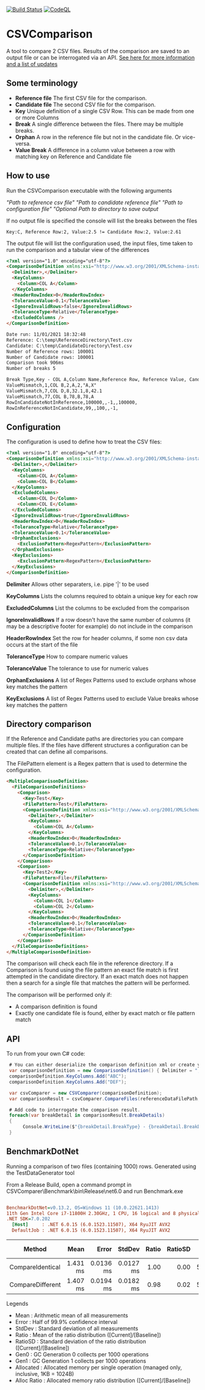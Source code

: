 [![Build Status](https://dev.azure.com/jonathanscott80/CSVComparer/_apis/build/status/jscott7.CSVComparer)](https://dev.azure.com/jonathanscott80/CSVComparer/_build/latest?definitionId=2)
[![CodeQL](https://github.com/jscott7/CSVComparer/actions/workflows/codeql-analysis.yml/badge.svg)](https://github.com/jscott7/CSVComparer/actions/workflows/codeql-analysis.yml)

# CSVComparison

A tool to compare 2 CSV files. Results of the comparison are saved to an output file or can be interrogated via an API.
[See here for more information and a list of updates](https://github.com/jscott7/CSVComparer/wiki)

## Some terminology

* **Reference file** The first CSV file for the comparison.
* **Candidate file** The second CSV file for the comparison.
* **Key** Unique definition of a single CSV Row. This can be made from one or more Columns
* **Break** A single difference between the files. There may be multiple breaks.
* **Orphan** A row in the reference file but not in the candidate file. Or vice-versa.
* **Value Break** A difference in a column value between a row with matching key on Reference and Candidate file 

## How to use

Run the CSVComparison executable with the following arguments

*"Path to reference csv file" "Path to candidate reference file" "Path to configuration file" "Optional Path to directory to save output*

If no output file is specified the console will list the breaks between the files

`Key:C, Reference Row:2, Value:2.5 != Candidate Row:2, Value:2.61`

The output file will list the configuration used, the input files, time taken to run the comparison and a tabular view of the differences

```html
<?xml version="1.0" encoding="utf-8"?>
<ComparisonDefinition xmlns:xsi="http://www.w3.org/2001/XMLSchema-instance" xmlns:xsd="http://www.w3.org/2001/XMLSchema">
  <Delimiter>,</Delimiter>
  <KeyColumns>
    <Column>COL A</Column>
  </KeyColumns>
  <HeaderRowIndex>0</HeaderRowIndex>
  <ToleranceValue>0.1</ToleranceValue>
  <IgnoreInvalidRows>false</IgnoreInvalidRows>
  <ToleranceType>Relative</ToleranceType>
  <ExcludedColumns />
</ComparisonDefinition>

Date run: 11/01/2021 18:32:48
Reference: C:\temp\ReferenceDirectory\Test.csv
Candidate: C:\temp\CandidateDirectory\Test.csv
Number of Reference rows: 100001
Number of Candidate rows: 100001
Comparison took 906ms
Number of breaks 5

Break Type,Key - COL A,Column Name,Reference Row, Reference Value, Candidate Row, Candidate Value
ValueMismatch,1,COL B,2,A,2,"A,X"
ValueMismatch,7,COL D,8,32.1,8,42.1
ValueMismatch,77,COL B,78,B,78,A
RowInCandidateNotInReference,100000,,-1,,100000,
RowInReferenceNotInCandidate,99,,100,,-1,
```

##  Configuration
The configuration is used to define how to treat the CSV files:

```html
<?xml version="1.0" encoding="utf-8"?>
<ComparisonDefinition xmlns:xsi="http://www.w3.org/2001/XMLSchema-instance" xmlns:xsd="http://www.w3.org/2001/XMLSchema">
  <Delimiter>,</Delimiter>
  <KeyColumns>
    <Column>COL A</Column>
    <Column>COL B</Column>
  </KeyColumns>
  <ExcludedColumns>
    <Column>COL D</Column>
    <Column>COL E</Column>
  </ExcludedColumns>
  <IgnoreInvalidRows>true</IgnoreInvalidRows>
  <HeaderRowIndex>0</HeaderRowIndex>
  <ToleranceType>Relative</ToleranceType>
  <ToleranceValue>0.1</ToleranceValue>
  <OrphanExclusions>
    <ExclusionPattern>RegexPattern</ExclusionPattern>
  </OrphanExclusions>
  <KeyExclusions>
    <ExclusionPattern>RegexPattern</ExclusionPattern>
  </KeyExclusions>
</ComparisonDefinition>
```

**Delimiter**  Allows other separaters, i.e. pipe '|' to be used

**KeyColumns** Lists the columns required to obtain a unique key for each row

**ExcludedColumns** List the columns to be excluded from the comparison

**IgnoreInvalidRows** If a row doesn't have the same number of columns (it may be a descriptive footer for example) do not include in the comparison

**HeaderRowIndex** Set the row for header columns, if some non csv data occurs at the start of the file

**ToleranceType** How to compare numeric values

**ToleranceValue** The tolerance to use for numeric values

**OrphanExclusions** A list of Regex Patterns used to exclude orphans whose key matches the pattern

**KeyExclusions** A list of Regex Patterns used to exclude Value breaks whose key matches the pattern
 
## Directory comparison

If the Reference and Candidate paths are directories you can compare multiple files. If the files have different structures a configuration can
be created that can define all comparisons.

The FilePattern element is a Regex pattern that is used to determine the configuration.

```html
<MultipleComparisonDefinition>
  <FileComparisonDefinitions>
    <Comparison>
      <Key>Test</Key>
      <FilePattern>Test</FilePattern>
      <ComparisonDefinition xmlns:xsi="http://www.w3.org/2001/XMLSchema-instance" xmlns:xsd="http://www.w3.org/2001/XMLSchema">
        <Delimiter>,</Delimiter>
        <KeyColumns>
          <Column>COL A</Column>
        </KeyColumns>
        <HeaderRowIndex>0</HeaderRowIndex>
        <ToleranceValue>0.1</ToleranceValue>
        <ToleranceType>Relative</ToleranceType>
      </ComparisonDefinition>
    </Comparison>
    <Comparison>
      <Key>Test2</Key>
      <FilePattern>File</FilePattern>
      <ComparisonDefinition xmlns:xsi="http://www.w3.org/2001/XMLSchema-instance" xmlns:xsd="http://www.w3.org/2001/XMLSchema">
        <Delimiter>,</Delimiter>
        <KeyColumns>
          <Column>COL 1</Column>
          <Column>COL 2</Column>
        </KeyColumns>
        <HeaderRowIndex>0</HeaderRowIndex>
        <ToleranceValue>0.1</ToleranceValue>
        <ToleranceType>Relative</ToleranceType>
      </ComparisonDefinition>
    </Comparison>
  </FileComparisonDefinitions>
</MultipleComparisonDefinition>
```

The comparison will check each file in the reference directory. If a Comparison is found using the file pattern an exact file match is first attempted in the 
candidate directory. If an exact match does not happen then a search for a single file that matches the pattern will be performed. 

The comparison will be performed only if:
* A comparison definition is found
* Exactly one candidate file is found, either by exact match or file pattern match

## API

To run from your own C# code:

```csharp
 # You can either deserialize the comparison definition xml or create your own in code
 var comparisonDefinition = new ComparisonDefinition() { Delimiter = "," };
 comparisonDefinition.KeyColumns.Add("ABC");
 comparisonDefinition.KeyColumns.Add("DEF");

 var csvComparer = new CSVComparer(comparisonDefinition);
 var comparisonResult = csvComparer.CompareFiles(referenceDataFilePath, targetDataFilePath);

 # Add code to interrogate the comparison result.
 foreach(var breakDetail in comparisonResult.BreakDetails)
 {
      Console.WriteLine($"{breakDetail.BreakType} - {breakDetail.BreakDescription}");
 }
```

## BenchmarkDotNet
Running a comparison of two files (containing 1000) rows.
Generated using the TestDataGenerator tool

From a Release Build, open a command prompt in CSVComparer\Benchmark\bin\Release\net6.0 and run Benchmark.exe

``` ini

BenchmarkDotNet=v0.13.2, OS=Windows 11 (10.0.22621.1413)
11th Gen Intel Core i7-11800H 2.30GHz, 1 CPU, 16 logical and 8 physical cores
.NET SDK=7.0.202
  [Host]     : .NET 6.0.15 (6.0.1523.11507), X64 RyuJIT AVX2
  DefaultJob : .NET 6.0.15 (6.0.1523.11507), X64 RyuJIT AVX2

```

|           Method |     Mean |     Error |    StdDev | Ratio | RatioSD |    Gen0 |   Gen1 | Allocated | Alloc Ratio |
|----------------- |---------:|----------:|----------:|------:|--------:|--------:|-------:|----------:|------------:|
| CompareIdentical | 1.431 ms | 0.0136 ms | 0.0127 ms |  1.00 |    0.00 | 54.6875 | 3.9063 | 667.77 KB |        1.00 |
| CompareDifferent | 1.407 ms | 0.0194 ms | 0.0182 ms |  0.98 |    0.02 | 54.6875 | 5.8594 | 673.76 KB |        1.01 |

Legends
*  Mean        : Arithmetic mean of all measurements
*  Error       : Half of 99.9% confidence interval
*  StdDev      : Standard deviation of all measurements
*  Ratio       : Mean of the ratio distribution ([Current]/[Baseline])
*  RatioSD     : Standard deviation of the ratio distribution ([Current]/[Baseline])
*  Gen0        : GC Generation 0 collects per 1000 operations
*  Gen1        : GC Generation 1 collects per 1000 operations
*  Allocated   : Allocated memory per single operation (managed only, inclusive, 1KB = 1024B)
*  Alloc Ratio : Allocated memory ratio distribution ([Current]/[Baseline])
